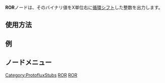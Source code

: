 <languages></languages>

**ROR**ノードは、そのバイナリ値をX単位右に[循環シフト](https://ja.wikipedia.org/wiki/%E3%83%93%E3%83%83%E3%83%88%E6%BC%94%E7%AE%97)した整数を出力します。

## 使用方法

## 例

## ノードメニュー

[Category:ProtofluxStubs](Category:ProtofluxStubs "wikilink")
[ROR](Category:Protoflux{{#translation:}} "wikilink")
[ROR](Category:Protoflux:Operators{{#translation:}} "wikilink")